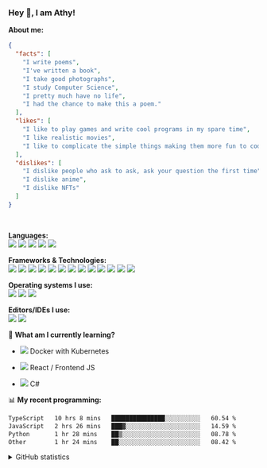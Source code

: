 ### Hey 👋, I am Athy!<br>

**About me:**


```json
{
  "facts": [
    "I write poems",
    "I've written a book",
    "I take good photographs",
    "I study Computer Science",
    "I pretty much have no life",
    "I had the chance to make this a poem."
  ],
  "likes": [
    "I like to play games and write cool programs in my spare time",
    "I like realistic movies",
    "I like to complicate the simple things making them more fun to code."
  ],
  "dislikes": [
    "I dislike people who ask to ask, ask your question the first time",
    "I dislike anime",
    "I dislike NFTs"
  ]
}
```
<br>


**Languages:**<br>
<code><img height="20" src="https://cdn.jsdelivr.net/gh/devicons/devicon/icons/python/python-original.svg"></code>
<code><img height="20" src="https://cdn.jsdelivr.net/gh/devicons/devicon/icons/javascript/javascript-original.svg"></code>
<code><img height="20" src="https://cdn.jsdelivr.net/gh/devicons/devicon/icons/java/java-original.svg"></code>
<code><img height="20" src="https://cdn.jsdelivr.net/gh/devicons/devicon/icons/html5/html5-original.svg"></code>
<code><img height="20" src="https://cdn.jsdelivr.net/gh/devicons/devicon/icons/lua/lua-original.svg"></code>

**Frameworks & Technologies:**<br />
<code><img height="20" src="https://cdn.jsdelivr.net/gh/devicons/devicon/icons/nodejs/nodejs-original.svg" /></code>
<code><img height="20" src="https://cdn.jsdelivr.net/gh/devicons/devicon/icons/nextjs/nextjs-original.svg" /></code>
<code><img height="20" src="https://cdn.jsdelivr.net/gh/devicons/devicon/icons/typescript/typescript-original.svg" /></code>
<code><img height="20" src="https://cdn.jsdelivr.net/gh/devicons/devicon/icons/react/react-original.svg" /></code>
<code><img height="20" src="https://cdn.jsdelivr.net/gh/devicons/devicon/icons/express/express-original.svg" /></code>
<code><img height="20" src="https://cdn.jsdelivr.net/gh/devicons/devicon/icons/docker/docker-original.svg" /></code>
<code><img height="20" src="https://cdn.jsdelivr.net/gh/devicons/devicon/icons/kubernetes/kubernetes-plain.svg" /></code>
<code><img height="20" src="https://cdn.jsdelivr.net/gh/devicons/devicon/icons/mysql/mysql-original.svg" /></code>
<code><img height="20" src="https://cdn.jsdelivr.net/gh/devicons/devicon/icons/postgresql/postgresql-original.svg" /></code>
<code><img height="20" src="https://cdn.jsdelivr.net/gh/devicons/devicon/icons/mongodb/mongodb-original.svg" /></code>
<code><img height="20" src="https://cdn.jsdelivr.net/gh/devicons/devicon/icons/git/git-original.svg" /></code>
<code><img height="20" src="https://cdn.jsdelivr.net/gh/devicons/devicon/icons/digitalocean/digitalocean-original.svg" /></code>
<code><img height="20" src="https://cdn.jsdelivr.net/gh/devicons/devicon/icons/tailwindcss/tailwindcss-plain.svg" /></code>

**Operating systems I use:**<br>
<code><img height="20" src="https://cdn.jsdelivr.net/gh/devicons/devicon/icons/windows8/windows8-original.svg" /></code>
<code><img height="20" src="https://cdn.jsdelivr.net/gh/devicons/devicon/icons/ubuntu/ubuntu-plain.svg" /></code>
<code><img height="20" src="https://cdn.jsdelivr.net/gh/devicons/devicon/icons/centos/centos-original.svg" /></code>

**Editors/IDEs I use:**<br>
<code><img height="20" src="https://img.icons8.com/color/48/000000/visual-studio-code-2019.png"/></code>
<code><img height="20" src="https://cdn.jsdelivr.net/gh/devicons/devicon/icons/jetbrains/jetbrains-original.svg" /></code>



📙 **What am I currently learning?**

- <img height="20" src="https://cdn.jsdelivr.net/gh/devicons/devicon/icons/docker/docker-original.svg" /> Docker with Kubernetes

- <img height="20" src="https://cdn.jsdelivr.net/gh/devicons/devicon/icons/react/react-original.svg" /> React / Frontend JS

- <img height="20" src="https://cdn.jsdelivr.net/gh/devicons/devicon/icons/csharp/csharp-original.svg" /> C#


📊 **My recent programming:**

<!--START_SECTION:waka-->

```text
TypeScript   10 hrs 8 mins   ███████████████░░░░░░░░░░   60.54 %
JavaScript   2 hrs 26 mins   ███▓░░░░░░░░░░░░░░░░░░░░░   14.59 %
Python       1 hr 28 mins    ██▒░░░░░░░░░░░░░░░░░░░░░░   08.78 %
Other        1 hr 24 mins    ██░░░░░░░░░░░░░░░░░░░░░░░   08.42 %
```

<!--END_SECTION:waka-->
<details>
  <summary>GitHub statistics</summary>
  <a href="https://github.com/athyk">
      <img align="center" src="https://github.com/athyk/github-stats/blob/master/generated/overview.svg" />
   <a href="https://github.com/athyk">
     <img align="center" src="https://github.com/athyk/github-stats/blob/master/generated/languages.svg" />
</details>

